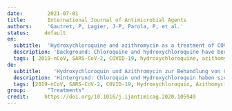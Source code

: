 ```yaml
---
date:        2021-07-01
title:       International Journal of Antimicrobial Agents 
authors:     'Gautret, P, Lagier, J-P, Parola, P, et al.'
status:     default
en:
  subtitle:  'Hydroxychloroquine and azithromycin as a treatment of COVID-19: results of an open-label non-randomized clinical trial'
  description: 'Background: Chloroquine and hydroxychloroquine have been found to be efficient on SARS-CoV-2, and reported to be efficient in Chinese COV-19 patients. We evaluate the effect of hydroxychloroquine on respiratory viral loads.<br/>Patients and methods: French Confirmed COVID-19 patients were included in a single arm protocol from early March to March 16th, to receive 600mg of hydroxychloroquine daily and their viral load in nasopharyngeal swabs was tested daily in a hospital setting. Depending on their clinical presentation, azithromycin was added to the treatment. Untreated patients from another center and cases refusing the protocol were included as negative controls. Presence and absence of virus at Day6-post inclusion was considered the end point.<br/>Results: Six patients were asymptomatic, had upper respiratory tract infection symptoms and eight had lower respiratory tract infection symptoms. Twenty cases were treated in this study and showed a significant reduction of the viral carriage at D6-post inclusion compared to controls, and much lower average carrying duration than reported in the litterature for untreated patients. Azithromycin added to hydroxychloroquine was significantly more efficient for virus elimination.<br/>Conclusion: Despite its small sample size, our survey shows that hydroxychloroquine treatment is significantly associated with viral load reduction/disappearance in COVID-19 patients and its effect is reinforced by azithromycin.'
  tags: [ 2019-nCoV, SARS-CoV-2, COVID-19, hydroxychloroquine, azithomycin, clinical trial]
de: 
  subtitle:    'Hydroxychloroquin und Azithromycin zur Behandlung von COVID-19: Ergebnisse einer offenen nicht-randomisierten klinischen Studie'
  description: 'Hintergrund: Chloroquin und Hydroxychloroquin haben sich bei SARS-CoV-2 als wirksam erwiesen, und es wurde berichtet, dass sie bei chinesischen COV-19-Patienten wirksam sind. Wir bewerten die Wirkung von Hydroxychloroquin auf die Viruslast in den Atemwegen.<br/>Patienten und Methoden: Französische Patienten mit bestätigter COVID-19-Infektion wurden von Anfang März bis zum 16. März in ein einarmiges Protokoll aufgenommen und erhielten täglich 600 mg Hydroxychloroquin, und ihre Viruslast in Nasopharyngealabstrichen wurde täglich in einem Krankenhaus getestet. Je nach klinischem Bild wurde die Behandlung mit Azithromycin ergänzt. Unbehandelte Patienten aus einem anderen Zentrum und Fälle, die das Protokoll ablehnten, wurden als Negativkontrollen einbezogen. Das Vorhandensein bzw. die Abwesenheit von Viren am 6. Tag nach der Aufnahme wurde als Endpunkt betrachtet.<br/>Ergebnisse: Sechs Patienten waren asymptomatisch, hatten Symptome einer Infektion der oberen Atemwege und acht hatten Symptome einer Infektion der unteren Atemwege. Zwanzig Fälle wurden in dieser Studie behandelt und zeigten eine signifikante Verringerung der Virusträgerschaft am Tag 6 nach dem Einschluss im Vergleich zu den Kontrollen und eine viel geringere durchschnittliche Übertragungsdauer als in der Literatur für unbehandelte Patienten berichtet. Azithromycin in Kombination mit Hydroxychloroquin war für die Viruseliminierung deutlich wirksamer.<br/>Schlussfolgerung: Trotz des geringen Stichprobenumfangs zeigt unsere Studie, dass die Behandlung mit Hydroxychloroquin bei COVID-19-Patienten signifikant zur Senkung bzw. zum Verschwinden der Viruslast beiträgt und dass diese Wirkung durch Azithromycin verstärkt wird.'
  tags: [2019-nCoV, SARS-CoV-2, COVID-19, Hydroxychloroquin, Azithomycin, klinische Studie]
group:       "Treatments"
credit:     https://doi.org/10.1016/j.ijantimicag.2020.105949
---
```

<object data="{{ page.link }}" style='height:calc(100vh - 400px); width: 100%' type='application/pdf'></object>
